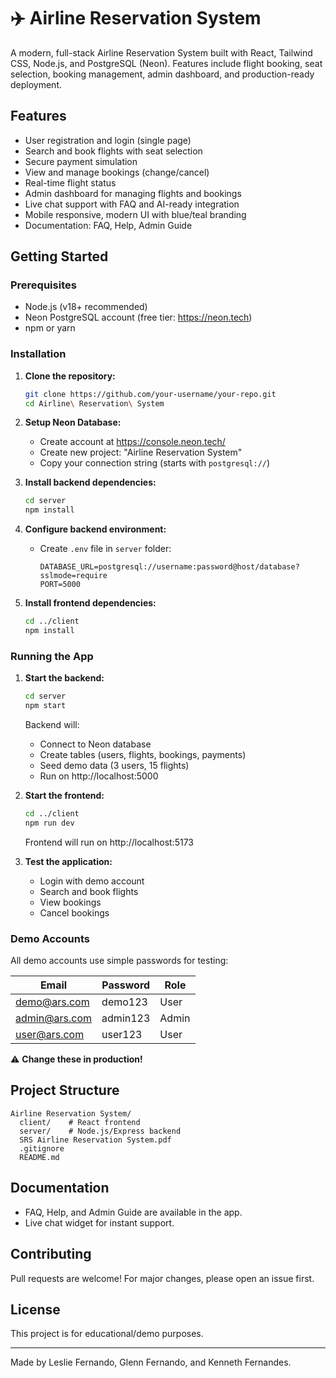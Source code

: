 # ✈️ Airline Reservation System

A modern, full-stack Airline Reservation System built with React, Tailwind CSS, Node.js, and PostgreSQL (Neon). Features include flight booking, seat selection, booking management, admin dashboard, and production-ready deployment.

## Features
- User registration and login (single page)
- Search and book flights with seat selection
- Secure payment simulation
- View and manage bookings (change/cancel)
- Real-time flight status
- Admin dashboard for managing flights and bookings
- Live chat support with FAQ and AI-ready integration
- Mobile responsive, modern UI with blue/teal branding
- Documentation: FAQ, Help, Admin Guide

## Getting Started

### Prerequisites
- Node.js (v18+ recommended)
- Neon PostgreSQL account (free tier: https://neon.tech)
- npm or yarn

### Installation
1. **Clone the repository:**
   ```sh
   git clone https://github.com/your-username/your-repo.git
   cd Airline\ Reservation\ System
   ```
2. **Setup Neon Database:**
   - Create account at https://console.neon.tech/
   - Create new project: "Airline Reservation System"
   - Copy your connection string (starts with `postgresql://`)

3. **Install backend dependencies:**
   ```sh
   cd server
   npm install
   ```

4. **Configure backend environment:**
   - Create `.env` file in `server` folder:
     ```env
     DATABASE_URL=postgresql://username:password@host/database?sslmode=require
     PORT=5000
     ```

5. **Install frontend dependencies:**
   ```sh
   cd ../client
   npm install
   ```

### Running the App
1. **Start the backend:**
   ```sh
   cd server
   npm start
   ```
   Backend will:
   - Connect to Neon database
   - Create tables (users, flights, bookings, payments)
   - Seed demo data (3 users, 15 flights)
   - Run on http://localhost:5000

2. **Start the frontend:**
   ```sh
   cd ../client
   npm run dev
   ```
   Frontend will run on http://localhost:5173

3. **Test the application:**
   - Login with demo account
   - Search and book flights
   - View bookings
   - Cancel bookings

### Demo Accounts
All demo accounts use simple passwords for testing:

| Email | Password | Role |
|-------|----------|------|
| demo@ars.com | demo123 | User |
| admin@ars.com | admin123 | Admin |
| user@ars.com | user123 | User |

⚠️ **Change these in production!**

## Project Structure
```
Airline Reservation System/
  client/    # React frontend
  server/    # Node.js/Express backend
  SRS Airline Reservation System.pdf
  .gitignore
  README.md
```

## Documentation
- FAQ, Help, and Admin Guide are available in the app.
- Live chat widget for instant support.

## Contributing
Pull requests are welcome! For major changes, please open an issue first.

## License
This project is for educational/demo purposes.

---
Made by Leslie Fernando, Glenn Fernando, and Kenneth Fernandes.

